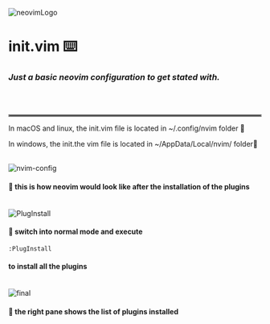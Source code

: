 ![neovimLogo](https://raw.githubusercontent.com/neovim/neovim.github.io/master/logos/neovim-logo-300x87.png)
# init.vim ⌨️

### <strong>___Just a basic neovim configuration to get stated with.___</strong>
<br /><br />
<hr style="border:2px solid gray">

In macOS and linux, the init.vim file is located in ~/.config/nvim folder 📁

In windows, the init.the vim file is located in ~/AppData/Local/nvim/ folder📁<br /><br />

![nvim-config](https://user-images.githubusercontent.com/85884403/193659972-4f77e92a-149a-4c7d-b977-69d43755b277.png)
#### 📌 this is how neovim would look like after the installation of the plugins<br /><br />

![PlugInstall](https://user-images.githubusercontent.com/85884403/193660309-f69519b2-0024-4291-a706-82ecda058218.png)
#### 📌 switch into normal mode and execute 
```
:PlugInstall
```
#### to install all the plugins<br /><br />

![final](https://user-images.githubusercontent.com/85884403/193660490-819b7656-9d1a-4716-a02a-107dd99db7fd.png)
#### 📌 the right pane shows the list of plugins installed<br />
